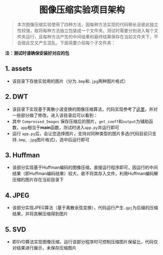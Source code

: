 <h1 align=center>图像压缩实验项目架构</h1>

> ​		本次图像压缩实验使用了四种方法，因每种方法实现的代码稍长且彼此独立性较强，故将每种方法独立包装成一个文件夹。测试时需要分别进入每个文件夹运行，且每种方法产生的中间结果和最终结果保存在当前文件夹下，不会彼此交叉产生混乱。下面简要介绍每个子文件夹：

**注：测试时请确保安装好对应的包**

## 1. assets 

* 该目录下存放实验用的图片（分为`.bmp`和`.jpg`两种图片格式）

## 2. DWT 

* 该目录下实现基于离散小波变换的图像压缩算法，代码实现参考了[这里](https://github.com/NamitS27/Image-Compression-DWT)，并对一些部分做了修改。进入该目录后可以看到：
* 其中 `Compressed_Images` 保存压缩后的图片，`get_coeff`和`output`为辅助函数，`app`相当于**main**函数，测试时进入`app.py`并运行即可
* 运行 `app.py`后，会让您选择图片，支持对同种类型的图片多选(代码目前只支持`.bmp`, `.jpg`图片格式)，选中后运行即可

## 3. Huffman

* 该部分实现基于Huffman编码的图像压缩，直接运行程序即可，因运行的中间结果（即Huffman编码结果）较大，故不将其存入文件，利用Huffman编码解压缩的图片存在当前目录下

## 4. JPEG

* 该部分实现JPEG算法（基于离散余弦变换），代码运行产生`.gpj`为后缀的压缩结果，并将其解压缩得到图片

## 5. SVD

* 即SVD算法实现图像压缩，运行该部分程序时可控制压缩图片保留比，代码仅对结果进行展示，未保存压缩图片


